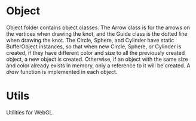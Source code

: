 # Object

Object folder contains object classes. The Arrow class is for the arrows on the vertices when drawing the knot, and the Guide class is the dotted line when drawing the knot. The Circle, Sphere, and Cylinder have static BufferObject instances, so that when new Circle, Sphere, or Cylinder is created, if they have different color and size to all the previously created object, a new object is created. Otherwise, if an object with the same size and color already exists in memory, only a reference to it will be created. A _draw_ function is implemented in each object.


# Utils

Utilities for WebGL.


